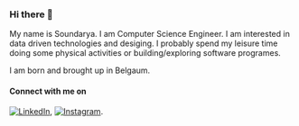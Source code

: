 ### Hi there 👋

<!--
**SoundaryaKhanapur/SoundaryaKhanapur** is a ✨ _special_ ✨ repository because its `README.md` (this file) appears on your GitHub profile.

Here are some ideas to get you started:

- 🔭 I’m currently working on ...
- 🌱 I’m currently learning ...
- 👯 I’m looking to collaborate on ...
- 🤔 I’m looking for help with ...
- 💬 Ask me about ...
- 📫 How to reach me: ...
- 😄 Pronouns: ...
- ⚡ Fun fact: ...
-->

My name is Soundarya. I am Computer Science Engineer. I am interested in data driven technologies and desiging. I probably spend my leisure time doing some physical activities or building/exploring software programes.

I am born and brought up in Belgaum. 

#### Connect with me on 
[![LinkedIn][1.2]][1], [![Instagram][2.2]][2].

<!-- Icons -->

[1.2]: <img height="32" width="32" src="https://cdn.jsdelivr.net/npm/simple-icons@v3/icons/[LinkedIn].svg" />
[2.2]: <img height="32" width="32" src="https://cdn.jsdelivr.net/npm/simple-icons@v3/icons/[Instagram].svg" />

<!-- Links -->
[1]: htpps:linkedin.com/in/soundarya-khanapur/
[2]: https:instagram.com/smk.codes/
